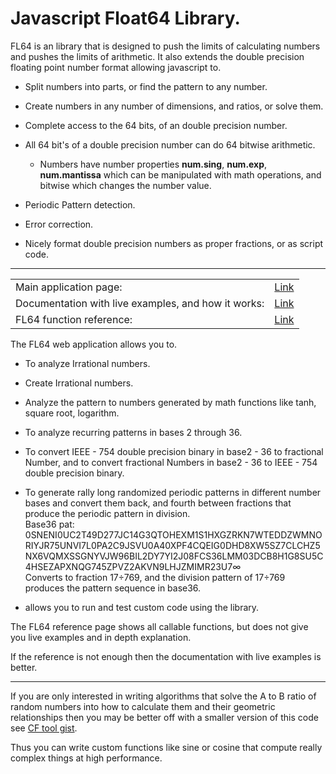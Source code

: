 Javascript Float64 Library.
=============================

FL64 is an library that is designed to push the limits of calculating numbers and pushes the limits of arithmetic. It also extends the double precision floating point number format allowing javascript to.<br />

* Split numbers into parts, or find the pattern to any number.<br />

* Create numbers in any number of dimensions, and ratios, or solve them.<br />

* Complete access to the 64 bits, of an double precision number.<br />

* All 64 bit's of a double precision number can do 64 bitwise arithmetic.<br />

  * Numbers have number properties **num.sing**, **num.exp**, **num.mantissa** which can be manipulated with math operations, and bitwise which changes the number value.<br />
  
* Periodic Pattern detection.<br />

* Error correction.<br />

* Nicely format double precision numbers as proper fractions, or as script code.<br />

------------------------------------------------------------------------------

<table>
  <tr><td>Main application page:</td><td><a href="https://recoskie.github.io/Fl64/">Link</a></td></tr>
  <tr><td>Documentation with live examples, and how it works:</td><td><a href="https://recoskie.github.io/Fl64/docs/Examples.html">Link</a></td></tr>
  <tr><td>FL64 function reference:</td><td><a href="https://github.com/Recoskie/Fl64/wiki/Reference.">Link</a></td></tr>
</table>

The FL64 web application allows you to. <br />

* To analyze Irrational numbers. <br />

* Create Irrational numbers.<br />

* Analyze the pattern to numbers generated by math functions like tanh, square root, logarithm.

* To analyze recurring patterns in bases 2 through 36. <br />

* To convert IEEE - 754 double precision binary in base2 - 36 to fractional Number, and to convert fractional Numbers in base2 - 36 to IEEE - 754 double precision binary.<br />

* To generate rally long randomized periodic patterns in different number bases and convert them back, and fourth between fractions that produce the periodic pattern in division.<br />
  Base36 pat: 0SNENI0UC2T49D277JC14G3QTOHEXM1S1HXGZRKN7WTEDDZWMNORIYJR75UNVI7L0PA2C9JSVU0A40XPF4CQEIG0DHD8XW5SZ7CLCHZ5NX6VQMXSSGNYVJW96BIL2DY7YI2J08FCS36LMM03DCB8H1G8SU5C4HSEZAPXNQG745ZPVZ2AKVN9LHJZMIMR23U7∞ <br /> Converts to fraction 17÷769, and the division pattern of 17÷769 produces the pattern sequence in base36.

* allows you to run and test custom code using the library.

The FL64 reference page shows all callable functions, but does not give you live examples and in depth explanation. <br />

If the reference is not enough then the documentation with live examples is better.

------------------------------------------------------------------------------

If you are only interested in writing algorithms that solve the A to B ratio of random numbers into how to calculate them and their geometric relationships then you may be better off with a smaller version of this code see <a href="https://gist.github.com/Recoskie/3475a124f095c90bb090bc096bcf0e0c">CF tool gist</a>.

Thus you can write custom functions like sine or cosine that compute really complex things at high performance.

